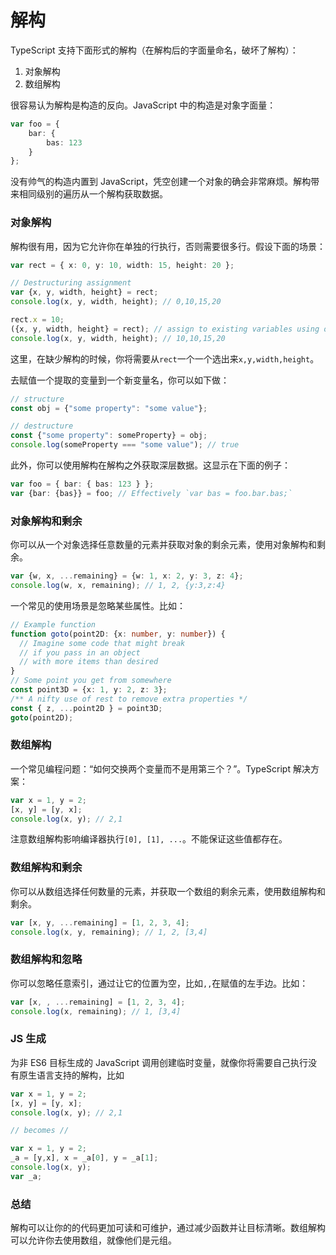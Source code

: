 # 解构

TypeScript 支持下面形式的解构（在解构后的字面量命名，破坏了解构）：

1. 对象解构
2. 数组解构

很容易认为解构是构造的反向。JavaScript 中的构造是对象字面量：
```ts
var foo = {
    bar: {
        bas: 123
    }
};
```

没有帅气的构造内置到 JavaScript，凭空创建一个对象的确会非常麻烦。解构带来相同级别的遍历从一个解构获取数据。

### 对象解构

解构很有用，因为它允许你在单独的行执行，否则需要很多行。假设下面的场景：
```ts
var rect = { x: 0, y: 10, width: 15, height: 20 };

// Destructuring assignment
var {x, y, width, height} = rect;
console.log(x, y, width, height); // 0,10,15,20

rect.x = 10;
({x, y, width, height} = rect); // assign to existing variables using outer parentheses
console.log(x, y, width, height); // 10,10,15,20
```

这里，在缺少解构的时候，你将需要从`rect`一个一个选出来`x,y,width,height`。

去赋值一个提取的变量到一个新变量名，你可以如下做：
```ts
// structure
const obj = {"some property": "some value"};

// destructure
const {"some property": someProperty} = obj;
console.log(someProperty === "some value"); // true
```

此外，你可以使用解构在解构之外获取深层数据。这显示在下面的例子：
```ts
var foo = { bar: { bas: 123 } };
var {bar: {bas}} = foo; // Effectively `var bas = foo.bar.bas;`
```

### 对象解构和剩余

你可以从一个对象选择任意数量的元素并获取对象的剩余元素，使用对象解构和剩余。
```ts
var {w, x, ...remaining} = {w: 1, x: 2, y: 3, z: 4};
console.log(w, x, remaining); // 1, 2, {y:3,z:4}
```
一个常见的使用场景是忽略某些属性。比如：
```ts
// Example function
function goto(point2D: {x: number, y: number}) {
  // Imagine some code that might break
  // if you pass in an object
  // with more items than desired
}
// Some point you get from somewhere
const point3D = {x: 1, y: 2, z: 3};
/** A nifty use of rest to remove extra properties */
const { z, ...point2D } = point3D;
goto(point2D);
```

### 数组解构

一个常见编程问题：“如何交换两个变量而不是用第三个？”。TypeScript 解决方案：
```ts
var x = 1, y = 2;
[x, y] = [y, x];
console.log(x, y); // 2,1
```

注意数组解构影响编译器执行`[0], [1], ...`。不能保证这些值都存在。

### 数组解构和剩余

你可以从数组选择任何数量的元素，并获取一个数组的剩余元素，使用数组解构和剩余。
```ts
var [x, y, ...remaining] = [1, 2, 3, 4];
console.log(x, y, remaining); // 1, 2, [3,4]
```

### 数组解构和忽略

你可以忽略任意索引，通过让它的位置为空，比如`,,`在赋值的左手边。比如：
```ts
var [x, , ...remaining] = [1, 2, 3, 4];
console.log(x, remaining); // 1, [3,4]
```

### JS 生成

为非 ES6 目标生成的 JavaScript 调用创建临时变量，就像你将需要自己执行没有原生语言支持的解构，比如
```ts
var x = 1, y = 2;
[x, y] = [y, x];
console.log(x, y); // 2,1

// becomes //

var x = 1, y = 2;
_a = [y,x], x = _a[0], y = _a[1];
console.log(x, y);
var _a;
```

### 总结

解构可以让你的的代码更加可读和可维护，通过减少函数并让目标清晰。数组解构可以允许你去使用数组，就像他们是元组。